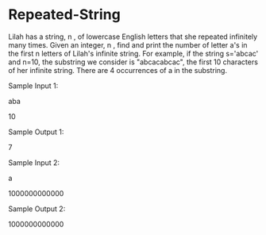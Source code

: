 # Repeated-String
Lilah has a string, n , of lowercase English letters that she repeated infinitely many times.
Given an integer, n , find and print the number of letter a's in the first n letters of Lilah's infinite string.
For example, if the string s='abcac' and n=10, the substring we consider is "abcacabcac",
the first 10 characters of her infinite string.
There are 4 occurrences of a in the substring.


Sample Input 1:

aba

10

Sample Output 1:

7


Sample Input 2:

a

1000000000000

Sample Output 2:

1000000000000
